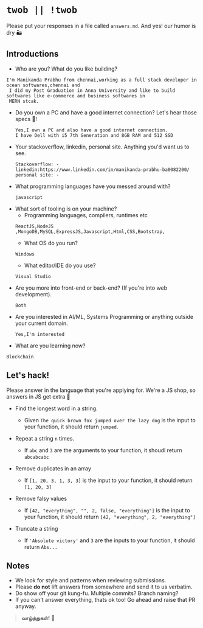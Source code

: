 # `twob || !twob`

Please put your responses in a file
called `answers.md`. And yes! our humor is dry 🏜

## Introductions

- Who are you? What do you like building?

```
I'm Manikanda Prabhu from chennai,working as a full stack developer in ocean softwares,chennai and
 I did my Post Graduation in Anna University and like to build softwares like e-commerce and business softwares in
 MERN stcak.

```

- Do you own a PC and have a good internet
  connection? Let's hear those specs 💪!
  ```
  Yes,I own a PC and also have a good internet connection.
  I have Dell with i5 7th Generation and 8GB RAM and 512 SSD
  ```
- Your stackoverflow, linkedin, personal site.
  Anything you'd want us to see.
  ```
  Stackoverflow: -
  linkedin:https://www.linkedin.com/in/manikanda-prabhu-ba0082200/
  personal site: -
  ```
- What programming languages have you messed around with?
  ```
  javascript
  ```
- What sort of tooling is on your machine?
  - Programming languages, compilers, runtimes etc
  ```
  ReactJS,NodeJS ,MongoDB,MySQL,ExpressJS,Javascript,Html,CSS,Bootstrap,
  ```
  - What OS do you run?
  ```
  Windows
  ```
  - What editor/IDE do you use?
  ```
  Visual Studio
  ```
- Are you more into front-end or back-end? (If you're
  into web development).
  ```
  Both
  ```
- Are you interested in AI/ML, Systems Programming
  or anything outside your current domain.
  ```
  Yes,I'm interested
  ```
- What are you learning now?

```
Blockchain
```

## Let's hack!

Please answer in the language that you're
applying for. We're a JS shop, so answers in JS
get extra 🍪

- Find the longest word in a string.

  - Given `The quick brown fox jumped over the lazy dog` is the input to your function, it should return `jumped`.

- Repeat a string `n` times.

  - If `abc` and `3` are the arguments to your function, it shoudl return `abcabcabc`

- Remove duplicates in an array

  - If `[1, 20, 3, 1, 3, 3]` is the input to your
    function, it should return `[1, 20, 3]`

- Remove falsy values

  - If `[42, "everything", "", 2, false, "everything"]` is the input to your function, it should return `[42, "everything", 2, "everything"]`

- Truncate a string
  - If `'Absolute victory'` and `3` are the inputs to
    your function, it should return `Abs...`

## Notes

- We look for style and patterns when reviewing submissions.
- Please **do not** lift answers from somewhere and
  send it to us verbatim.
- Do show off your git kung-fu. Multiple commits? Branch naming?
- If you can't answer everything, thats ok too! Go ahead and raise that PR anyway.

> **வாழ்த்துகள்!** 🙏
